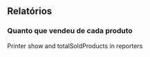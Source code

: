 ## Relatórios

### Quanto que vendeu de cada produto

Printer show and totalSoldProducts in reporters
